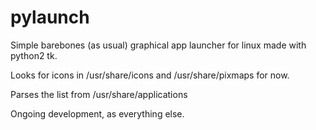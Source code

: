 # pylaunch
Simple barebones (as usual) graphical app launcher for linux made with python2 tk.

Looks for icons in /usr/share/icons and /usr/share/pixmaps for now.

Parses the list from /usr/share/applications

Ongoing development, as everything else.
